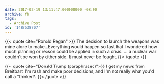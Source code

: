 ```yaml
---
date: 2017-02-19 13:11:47.000000000 -08:00
archive: fb
tags: 
  - Archive Post
id: '1487538707'
---
```


{{< quote cite="Ronald Regan" >}}
The decision to launch the weapons was mine alone to make…Everything would happen so fast that I wondered how much planning or reason could be applied in such a crisis. … a nuclear war couldn't be won by either side. It must never be fought.
{{< /quote >}}

{{< quote cite="Donald Trump (paraphrased)">}}
I get my news from Breitbart, I'm rash and make poor decisions, and I'm not really what you'd call a "thinker?.
{{< /quote >}}
